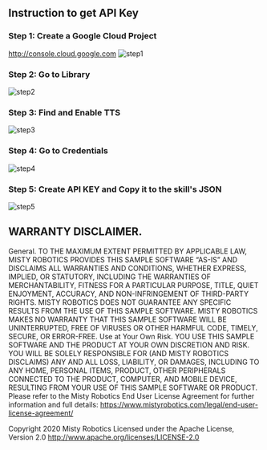 ## Instruction to get API Key

### Step 1: Create a Google Cloud Project
http://console.cloud.google.com
![step1](https://i.imgur.com/wpRv7TX.png)

### Step 2: Go to Library
![step2](https://i.imgur.com/Ppiwgfa.png)

### Step 3: Find and Enable TTS
![step3](https://i.imgur.com/OLPkvSw.png)

### Step 4: Go to Credentials
![step4](https://i.imgur.com/Qnmx5jf.png)

### Step 5: Create API KEY and Copy it to the skill's JSON
![step5](https://i.imgur.com/AIbrkbV.png)

## WARRANTY DISCLAIMER.

General. TO THE MAXIMUM EXTENT PERMITTED BY APPLICABLE LAW, MISTY ROBOTICS PROVIDES THIS SAMPLE SOFTWARE “AS-IS” AND DISCLAIMS ALL WARRANTIES AND CONDITIONS, WHETHER EXPRESS, IMPLIED, OR STATUTORY, INCLUDING THE WARRANTIES OF MERCHANTABILITY, FITNESS FOR A PARTICULAR PURPOSE, TITLE, QUIET ENJOYMENT, ACCURACY, AND NON-INFRINGEMENT OF THIRD-PARTY RIGHTS. MISTY ROBOTICS DOES NOT GUARANTEE ANY SPECIFIC RESULTS FROM THE USE OF THIS SAMPLE SOFTWARE. MISTY ROBOTICS MAKES NO WARRANTY THAT THIS SAMPLE SOFTWARE WILL BE UNINTERRUPTED, FREE OF VIRUSES OR OTHER HARMFUL CODE, TIMELY, SECURE, OR ERROR-FREE.
Use at Your Own Risk. YOU USE THIS SAMPLE SOFTWARE AND THE PRODUCT AT YOUR OWN DISCRETION AND RISK. YOU WILL BE SOLELY RESPONSIBLE FOR (AND MISTY ROBOTICS DISCLAIMS) ANY AND ALL LOSS, LIABILITY, OR DAMAGES, INCLUDING TO ANY HOME, PERSONAL ITEMS, PRODUCT, OTHER PERIPHERALS CONNECTED TO THE PRODUCT, COMPUTER, AND MOBILE DEVICE, RESULTING FROM YOUR USE OF THIS SAMPLE SOFTWARE OR PRODUCT.
Please refer to the Misty Robotics End User License Agreement for further information and full details: https://www.mistyrobotics.com/legal/end-user-license-agreement/

Copyright 2020 Misty Robotics
Licensed under the Apache License, Version 2.0
http://www.apache.org/licenses/LICENSE-2.0
